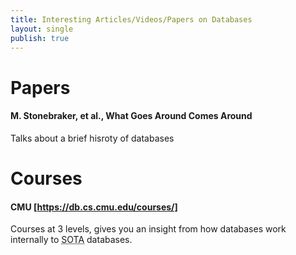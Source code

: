 ```yaml
---
title: Interesting Articles/Videos/Papers on Databases 
layout: single
publish: true
---
```


# Papers

#### M. Stonebraker, et al., What Goes Around Comes Around
Talks about a brief hisroty of databases


# Courses

#### CMU [https://db.cs.cmu.edu/courses/]
Courses at 3 levels, gives you an insight from how databases work internally to <abbr title="State of the art">SOTA</abbr> databases. 
